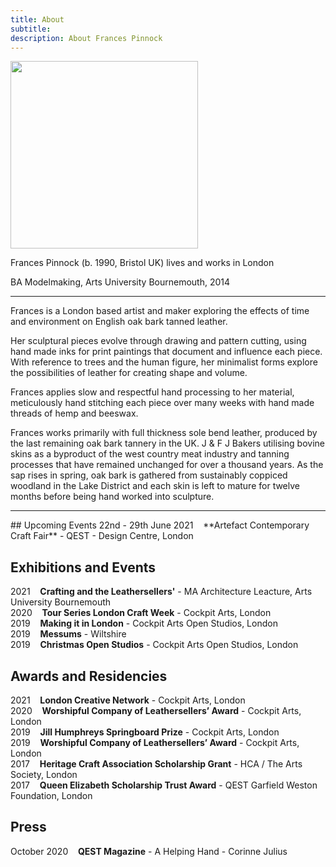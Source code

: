 ```yaml
---
title: About
subtitle: 
description: About Frances Pinnock
---
```


<img src="/images/new/about/portrait.jpg" width="300">

Frances Pinnock (b. 1990, Bristol UK) lives and works in London

BA Modelmaking, Arts University Bournemouth, 2014 

<hr />

Frances is a London based artist and maker exploring the effects of time and environment on English oak bark tanned leather.

Her sculptural pieces evolve through drawing and pattern cutting, using hand made inks for print paintings that document and influence each piece. With reference to trees and the human figure, her minimalist forms explore the possibilities of leather for creating shape and volume.

Frances applies slow and respectful hand processing to her material, meticulously hand stitching each piece over many weeks with hand made threads of hemp and beeswax. 


Frances works primarily with full thickness sole bend leather, produced by the last remaining oak bark tannery in the UK. J & F J Bakers utilising bovine skins as a byproduct of the west country meat industry and tanning processes that have remained unchanged for over a thousand years. As the sap rises in spring, oak bark is gathered from sustainably coppiced woodland in the Lake District and each skin is left to mature for twelve months before being hand worked into sculpture.

 

<hr />
## Upcoming Events
22nd - 29th June 2021&nbsp;&nbsp;&nbsp; **Artefact Contemporary Craft Fair** - QEST - Design Centre, London

## Exhibitions and Events
2021&nbsp;&nbsp;&nbsp; **Crafting and the Leathersellers'** - MA Architecture Leacture, Arts University Bournemouth  
2020&nbsp;&nbsp;&nbsp; **Tour Series London Craft Week** - Cockpit Arts, London  
2019&nbsp;&nbsp;&nbsp; **Making it in London** - Cockpit Arts Open Studios, London  
2019&nbsp;&nbsp;&nbsp; **Messums** - Wiltshire  
2019&nbsp;&nbsp;&nbsp; **Christmas Open Studios** - Cockpit Arts Open Studios, London  

## Awards and Residencies
2021&nbsp;&nbsp;&nbsp; **London Creative Network** - Cockpit Arts, London  
2020&nbsp;&nbsp;&nbsp; **Worshipful Company of Leathersellers’ Award** - Cockpit Arts, London  
2019&nbsp;&nbsp;&nbsp; **Jill Humphreys Springboard Prize** - Cockpit Arts, London  
2019&nbsp;&nbsp;&nbsp; **Worshipful Company of Leathersellers’ Award** - Cockpit Arts, London  
2017&nbsp;&nbsp;&nbsp; **Heritage Craft Association Scholarship Grant** - HCA / The Arts Society, London  
2017&nbsp;&nbsp;&nbsp; **Queen Elizabeth Scholarship Trust Award** - QEST Garfield Weston Foundation, London 

## Press
October 2020&nbsp;&nbsp;&nbsp; **QEST Magazine** - A Helping Hand - Corinne Julius 
